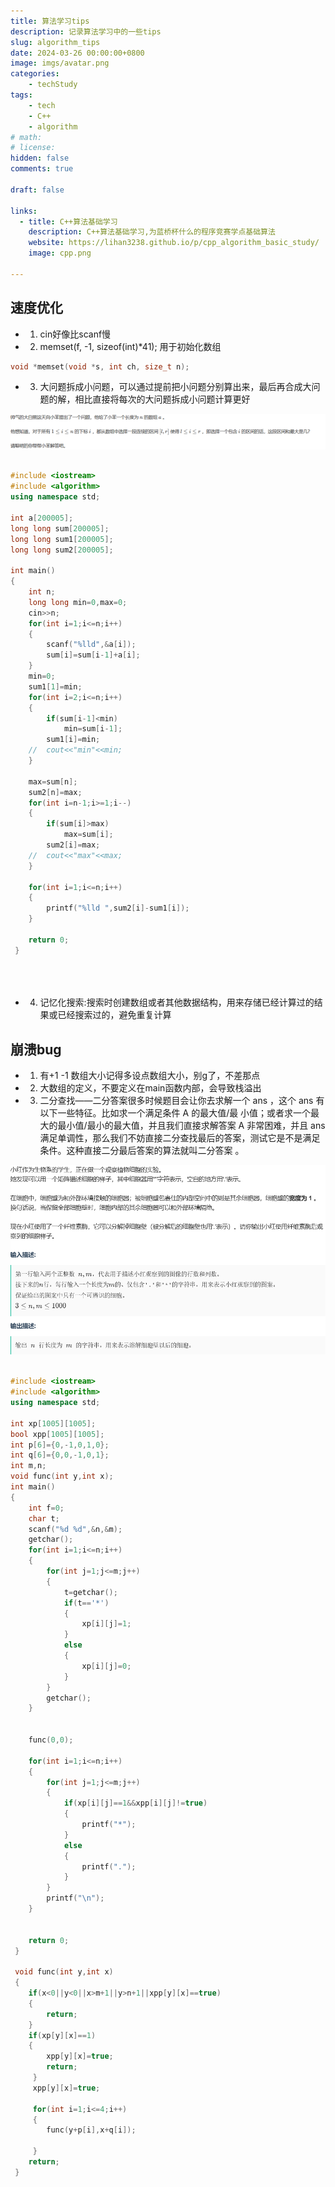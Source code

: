 ```yaml
---
title: 算法学习tips
description: 记录算法学习中的一些tips
slug: algorithm_tips
date: 2024-03-26 00:00:00+0800
image: imgs/avatar.png
categories:
    - techStudy
tags:
    - tech
    - C++
    - algorithm
# math: 
# license: 
hidden: false
comments: true

draft: false

links:
  - title: C++算法基础学习
    description: C++算法基础学习,为蓝桥杯什么的程序竞赛学点基础算法
    website: https://lihan3238.github.io/p/cpp_algorithm_basic_study/
    image: cpp.png

---
```


## 速度优化

- 1. cin好像比scanf慢
- 2. memset(f, -1, sizeof(int)*41); 用于初始化数组

```cpp
void *memset(void *s, int ch, size_t n);
```

- 3. 大问题拆成小问题，可以通过提前把小问题分别算出来，最后再合成大问题的解，相比直接将每次的大问题拆成小问题计算更好

![1](imgs/1.png)

```cpp

#include <iostream>
#include <algorithm>
using namespace std;

int a[200005];
long long sum[200005];
long long sum1[200005];
long long sum2[200005];

int main()
{
	int n;
	long long min=0,max=0;
	cin>>n;
	for(int i=1;i<=n;i++)
	{
		scanf("%lld",&a[i]);
		sum[i]=sum[i-1]+a[i];
	}
	min=0;
	sum1[1]=min;
	for(int i=2;i<=n;i++)
	{
		if(sum[i-1]<min)
			min=sum[i-1];
		sum1[i]=min;
	//	cout<<"min"<<min;
	}
	
	max=sum[n];
	sum2[n]=max;
	for(int i=n-1;i>=1;i--)
	{	
		if(sum[i]>max)
			max=sum[i];
		sum2[i]=max;
	//	cout<<"max"<<max; 
	}
	
	for(int i=1;i<=n;i++)
	{
		printf("%lld ",sum2[i]-sum1[i]);
	}
	
	return 0;
 } 

 
 

```

- 4. 记忆化搜索:搜索时创建数组或者其他数据结构，用来存储已经计算过的结果或已经搜索过的，避免重复计算

## 崩溃bug

- 1. 有+1 -1 数组大小记得多设点数组大小，别g了，不差那点
- 2. 大数组的定义，不要定义在main函数内部，会导致栈溢出
- 3. 二分查找——二分答案很多时候题目会让你去求解一个 ans ，这个 ans 有以下一些特征。比如求一个满足条件 A 的最大值/最 小值；或者求一个最大的最小值/最小的最大值，并且我们直接求解答案 A 非常困难，并且 ans 满足单调性，那么我们不妨直接二分查找最后的答案，测试它是不是满足条件。这种直接二分最后答案的算法就叫二分答案 。 

![2](imgs/2.png)

```cpp

#include <iostream>
#include <algorithm>
using namespace std;

int xp[1005][1005];
bool xpp[1005][1005];
int p[6]={0,-1,0,1,0};
int q[6]={0,0,-1,0,1};
int m,n;
void func(int y,int x);
int main()
{
	int f=0;
	char t;
	scanf("%d %d",&n,&m);
	getchar();
	for(int i=1;i<=n;i++)
	{
		for(int j=1;j<=m;j++)
		{
			t=getchar();
			if(t=='*')
			{
				xp[i][j]=1;
			}	
			else
			{
				xp[i][j]=0;				
			}	
		}	
		getchar();	
	}
	
	
	func(0,0);
	
	for(int i=1;i<=n;i++)
	{
		for(int j=1;j<=m;j++)
		{
			if(xp[i][j]==1&&xpp[i][j]!=true)
			{
				printf("*");
			}	
			else
			{
				printf(".");		
			}	
		}
		printf("\n");		
	}	
	
	
	return 0;
 } 
 
 void func(int y,int x)
 {
	if(x<0||y<0||x>m+1||y>n+1||xpp[y][x]==true)
	{
		return;
	}
 	if(xp[y][x]==1)
 	{
 		xpp[y][x]=true;
 		return;
	 }
	 xpp[y][x]=true;

	 for(int i=1;i<=4;i++)
	 {
	 	func(y+p[i],x+q[i]);

	 }
	return;
 }
```





